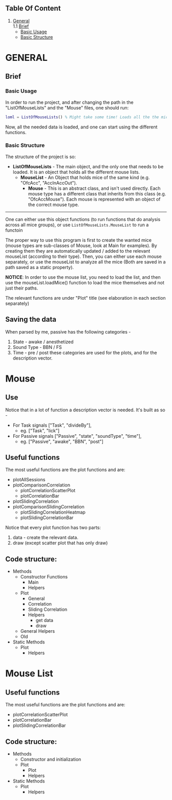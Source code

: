 ## Table Of Content
1. [General](#general)  
    1.1 [Brief](#brief)  
    * [Basic Usage](#basic-usage)
    * [Basic Structure](#basic-structure)  


# GENERAL

## Brief
### Basic Usage
In order to run the project, and after changing the path in the "ListOfMouseLists" and the "Mouse" files, one should run:
````matlab
loml = ListOfMouseLists() % Might take some time! Loads all the the mice and lists into a struct of a ListOfMiceLists
````
Now, all the needed data is loaded, and one can start using the different functions.

### Basic Structure
The structure of the project is so:
* **ListOfMouseLists** - The main object, and the only one that needs to be loaded. It is an object that holds all the different mouse lists.
    * **MouseList** - An Object that holds mice of the same kind (e.g. "OfcAcc", "AccInAccOut").
        * **Mouse** - This is an abstract class, and isn't used directly. Each mouse type has a different class that inherits from this class (e.g. "OfcAccMouse"). Each mouse is represented with an object of the correct mouse type.





***

One can either use this object functions (to run functions that do analysis across all mice groups), or use `ListOfMouseLists.MouseList` to run a functoin 




The proper way to use this program is first to create the wanted mice (mouse types are sub-classes of Mouse, look at Main for examples). By creating them they are automatically updated / added to the relevant mouseList (according to their type). Then, you can either use each mouse separately, or use the mouseList to analyze all the mice (Both are saved in a path saved as a static property).

**NOTICE**: In order to use the mouse list, you need to load the list, and then use the mouseList.loadMice() function to load the mice themselves and not just their paths.

The relevant functions are under "Plot" title (see elaboration in each section separately)

## Saving the data
When parsed by me, passive has the following categories -

 1. State - awake / anesthetized
 2. Sound Type - BBN / FS
 3. Time - pre / post
these categories are used for the plots, and for the description vector.


# Mouse

## Use
Notice that in a lot of function a description vector is needed. It's built as so - 
- For Task signals ["Task", "divideBy"],
	- eg. ["Task", "lick"]
- For Passive signals ["Passive", "state", "soundType", "time"],
	- eg.  ["Passive", "awake", "BBN", "post"]

## Useful functions
The most useful functions are the plot functions and are:
* plotAllSessions
* plotComparisonCorrelation
	* plotCorrelationScatterPlot
	* plotCorrelationBar
* plotSlidingCorrelation
* plotComparisonSlidingCorrelation
	* plotSlidingCorrelationHeatmap
	* plotSlidingCorrelationBar


Notice that every plot function has two parts:
 1. data - create the relevant data.
 2. draw
(except scatter plot that has only draw)

## Code structure:
* Methods
	* Constructor Functions
		* Main
		* Helpers
	* Plot
		* General
		* Correlation
		* Sliding Correlation
		* Helpers
			* get data
			* draw
	* General Helpers
	* Old
* Static Methods
	* Plot
		* Helpers

# Mouse List

## Useful functions
The most useful functions are the plot functions and are:
* plotCorrelationScatterPlot
* plotCorrelationBar
* plotSlidingCorrelationBar

## Code structure:

* Methods
	* Constructor and initialization
	* Plot
		* Plot
		* Helpers
* Static Methods
	* Plot
		* Helpers
